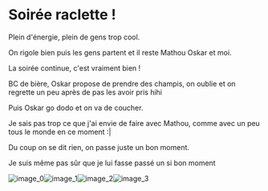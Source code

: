 # Soirée raclette !
Plein d'énergie, plein de gens trop cool.

On rigole bien puis les gens partent et il reste Mathou Oskar et moi.

La soirée continue, c'est vraiment bien !

BC de bière, Oskar propose de prendre des champis, on oublie et on regrette un peu après de pas les avoir pris hihi

Puis Oskar go dodo et on va de coucher.

Je sais pas trop ce que j'ai envie de faire avec Mathou, comme avec un peu tous le monde en ce moment :|

Du coup on se dit rien, on passe juste un bon moment.

Je suis même pas sûr que je lui fasse passé un si bon moment 

![image_0](images/image_21.jpg)![image_1](images/image_22.jpg)![image_2](images/image_23.jpg)![image_3](images/image_24.jpg)